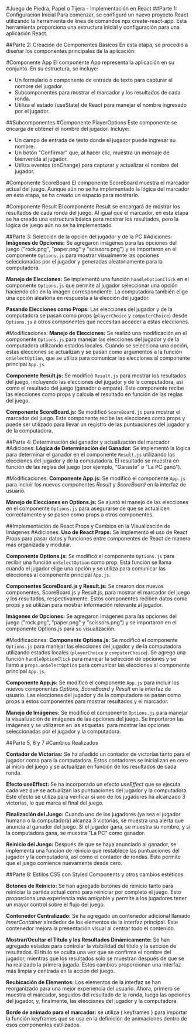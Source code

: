 #Juego de Piedra, Papel o Tijera - Implementación en React
##Parte 1: Configuración Inicial
Para comenzar, se configuró un nuevo proyecto React utilizando la herramienta de línea de comandos npx create-react-app. Esta herramienta proporciona una estructura inicial y configuración para una aplicación React.

##Parte 2: Creación de Componentes Básicos
En esta etapa, se procedió a diseñar los componentes principales de la aplicación:

#Componente App
El componente App representa la aplicación en su conjunto. En su estructura, se incluye:

- Un formulario o componente de entrada de texto para capturar el nombre del jugador.
- Subcomponentes para mostrar el marcador y los resultados de cada ronda.
- Utiliza el estado (useState) de React para manejar el nombre ingresado por el jugador.

##Subcomponentes
#Componente PlayerOptions
Este componente se encarga de obtener el nombre del jugador. Incluye:

- Un campo de entrada de texto donde el jugador puede ingresar su nombre.
- Un botón "Confirmar" que, al hacer clic, muestra un mensaje de bienvenida al jugador.
- Utiliza eventos (onChange) para capturar y actualizar el nombre del jugador.

#Componente ScoreBoard
El componente ScoreBoard muestra el marcador actual del juego. Aunque aún no se ha implementado la lógica del marcador en esta etapa, se ha creado un espacio para mostrarlo.

#Componente Result
El componente Result se encargará de mostrar los resultados de cada ronda del juego. Al igual que el marcador, en esta etapa se ha creado una estructura básica para mostrar los resultados, pero la lógica de juego aún no se ha implementado.

##Parte 3: Selección de la opción del jugador y de la PC
#Adiciones:
**Imágenes de Opciones:** Se agregaron imágenes para las opciones del juego ("rock.png", "paper.png" y "scissors.png") y se importaron en el componente `Options.js` para mostrar visualmente las opciones seleccionadas por el jugador y generadas aleatoriamente para la computadora.

**Manejo de Elecciones:** Se implementó una función `handleOptionClick` en el componente `Options.js` que permite al jugador seleccionar una opción haciendo clic en la imagen correspondiente. La computadora también elige una opción aleatoria en respuesta a la elección del jugador.

**Pasando Elecciones como Props:** Las elecciones del jugador y de la computadora se pasan como props (`playerChoice` y `computerChoice`) desde `Options.js` a otros componentes que necesitan acceder a estas elecciones.

#Modificaciones:
**Manejo de Elecciones:** Se realizó una modificación en el componente `Options.js` para manejar las elecciones del jugador y de la computadora utilizando estados locales. Cuando se selecciona una opción, estas elecciones se actualizan y se pasan como argumentos a la función `onSelectOption`, que se utiliza para comunicar las elecciones al componente principal `App.js`.

**Componente Result.js:** Se modificó `Result.js` para mostrar los resultados del juego, incluyendo las elecciones del jugador y de la computadora, así como el resultado del juego (ganador o empate). Este componente recibe las elecciones como props y calcula el resultado en función de las reglas del juego.

**Componente ScoreBoard.js:** Se modificó `ScoreBoard.js` para mostrar el marcador del juego. Este componente recibe las elecciones como props y puede ser utilizado para llevar un registro de las puntuaciones del jugador y de la computadora.

##Parte 4: Determinación del ganador y actualización del marcador
#Adiciones:
**Lógica de Determinación del Ganador:** Se implementó la lógica para determinar el ganador en el componente `Result.js` utilizando las elecciones del jugador y de la computadora. El resultado se muestra en función de las reglas del juego (por ejemplo, "Ganaste" o "La PC ganó").

#Modificaciones:
**Componente App.js:** Se modificó el componente `App.js` para incluir los nuevos componentes *Result* y *ScoreBoard* en la interfaz de usuario.

**Manejo de Elecciones en Options.js:** Se ajustó el manejo de las elecciones en el componente `Options.js` para asegurarse de que se actualicen correctamente y se pasen como props a otros componentes.

##Implementación de React Props y Cambios en la Visualización de Imágenes
#Adiciones:
**Uso de React Props:** Se implementó el uso de React Props para pasar datos y funciones entre componentes de React de manera más organizada y modular.

**Componente Options.js:** Se modificó el componente `Options.js` para recibir una función `onSelectOption` como prop. Esta función se llama cuando el jugador elige una opción y se utiliza para comunicar las elecciones al componente principal `App.js`.

**Componentes ScoreBoard.js y Result.js:** Se crearon dos nuevos componentes, ScoreBoard.js y Result.js, para mostrar el marcador del juego y los resultados, respectivamente. Estos componentes reciben datos como props y se utilizan para mostrar información relevante al jugador.

**Imágenes de Opciones:** Se agregaron imágenes para las opciones del juego ("rock.png", "paper.png" y "scissors.png") y se importaron en el componente Options.js para su visualización.

#Modificaciones:
**Componente Options.js:** Se modificó el componente `Options.js` para manejar las elecciones del jugador y de la computadora utilizando estados locales (`playerChoice` y `computerChoice`). Se agregó una función `handleOptionClick` para manejar la selección de opciones y se llamó a `props.onSelectOption` para comunicar las elecciones al componente principal `App.js`.

**Componente App.js:** Se modificó el componente `App.js` para incluir los nuevos componentes *Options, ScoreBoard* y *Result* en la interfaz de usuario. Las elecciones del jugador y de la computadora se pasan como props a estos componentes para mostrar resultados y el marcador.

**Manejo de Imágenes:** Se modificó el componente `Options.js` para manejar la visualización de imágenes de las opciones del juego. Se importaron las imágenes y se utilizaron en las etiquetas <img> para mostrar las opciones seleccionadas por el jugador y la computadora.

##Parte 5, 6 y 7
#Cambios Realizados

**Contador de Victorias:** Se ha añadido un contador de victorias tanto para el jugador como para la computadora. Estos contadores se inicializan en cero al inicio del juego y se actualizan en función de los resultados de cada ronda.

**Efecto useEffect:** Se ha incorporado un efecto *useEffect* que se ejecuta cada vez que se actualizan las puntuaciones del jugador y la computadora. Este efecto se utiliza para verificar si uno de los jugadores ha alcanzado 3 victorias, lo que marca el final del juego.

**Finalización del Juego:** Cuando uno de los jugadores (ya sea el jugador humano o la computadora) alcanza 3 victorias, se muestra una alerta que anuncia al ganador del juego. Si el jugador gana, se muestra su nombre, y si la computadora gana, se muestra "La PC" como ganador.

**Reinicio del Juego:** Después de que se haya anunciado al ganador, se implementa una función de reinicio que restablece las puntuaciones del jugador y la computadora, así como el contador de rondas. Esto permite que el juego comience nuevamente desde cero.

##Parte 8: Estilos CSS con Styled Components y otros cambios estéticos

**Botones de Reinicio:** Se han agregado botones de reinicio tanto para reiniciar la partida actual como para reiniciar por completo el juego. Esto proporciona una experiencia más amigable y permite a los jugadores tener un mayor control sobre el flujo del juego.

**Contenedor Centralizado:** Se ha agregado un contenedor adicional llamado *InnerContainer* alrededor de los elementos de la interfaz principal. Este contenedor mejora la presentación visual al centrar todo el contenido.

**Mostrar/Ocultar el Título y los Resultados Dinámicamente:** Se han agregado estados para controlar la visibilidad del título y la sección de resultados. El título se oculta una vez que se confirma el nombre del jugador, mientras que los resultados solo se muestran después de que se ha realizado la primera jugada. Estos cambios proporcionan una interfaz más limpia y centrada en la acción del juego.

**Reubicación de Elementos:** Los elementos de la interfaz se han reorganizado para una mejor experiencia del usuario. Ahora, primero se muestra el marcador, seguidos del resultado de la ronda, luego las opciones del jugador, y, finalmente, las elecciones del jugador y la computadora.

**Borde de animado para el marcador:** se utiliza { keyframes } para importar la función keyframes que se usa en la definición de animaciones dentro de esos componentes estilizados. 
